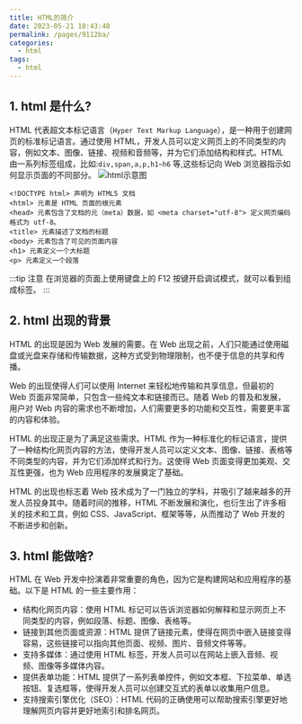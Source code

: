 ```yaml
---
title: HTML的简介
date: 2023-05-21 18:43:48
permalink: /pages/9112ba/
categories:
  - html
tags:
  - html
---
```


## 1. html 是什么?

HTML 代表超文本标记语言（`Hyper Text Markup Language`），是一种用于创建网页的标准标记语言。通过使用 HTML，开发人员可以定义网页上的不同类型的内容，例如文本、图像、链接、视频和音频等，并为它们添加结构和样式。HTML 由一系列标签组成，比如:`div,span,a,p,h1~h6` 等,这些标记向 Web 浏览器指示如何显示页面的不同部分。
![html示意图](https://dyzhwork.github.io/images/html/html001.png)

```
<!DOCTYPE html> 声明为 HTML5 文档
<html> 元素是 HTML 页面的根元素
<head> 元素包含了文档的元（meta）数据，如 <meta charset="utf-8"> 定义网页编码格式为 utf-8。
<title> 元素描述了文档的标题
<body> 元素包含了可见的页面内容
<h1> 元素定义一个大标题
<p> 元素定义一个段落
```

:::tip 注意
在浏览器的页面上使用键盘上的 F12 按键开启调试模式，就可以看到组成标签。
:::

## 2. html 出现的背景

HTML 的出现是因为 Web 发展的需要。在 Web 出现之前，人们只能通过使用磁盘或光盘来存储和传输数据，这种方式受到物理限制，也不便于信息的共享和传播。

Web 的出现使得人们可以使用 Internet 来轻松地传输和共享信息，但最初的 Web 页面非常简单，只包含一些纯文本和链接而已。随着 Web 的普及和发展，用户对 Web 内容的需求也不断增加，人们需要更多的功能和交互性，需要更丰富的内容和体验。

HTML 的出现正是为了满足这些需求。HTML 作为一种标准化的标记语言，提供了一种结构化网页内容的方法，使得开发人员可以定义文本、图像、链接、表格等不同类型的内容，并为它们添加样式和行为。这使得 Web 页面变得更加美观、交互性更强，也为 Web 应用程序的发展奠定了基础。

HTML 的出现也标志着 Web 技术成为了一门独立的学科，并吸引了越来越多的开发人员投身其中。随着时间的推移，HTML 不断发展和演化，也衍生出了许多相关的技术和工具，例如 CSS、JavaScript、框架等等，从而推动了 Web 开发的不断进步和创新。

## 3. html 能做啥?

HTML 在 Web 开发中扮演着非常重要的角色，因为它是构建网站和应用程序的基础。以下是 HTML 的一些主要作用：

- 结构化网页内容：使用 HTML 标记可以告诉浏览器如何解释和显示网页上不同类型的内容，例如段落、标题、图像、表格等。
- 链接到其他页面或资源：HTML 提供了链接元素，使得在网页中嵌入链接变得容易，这些链接可以指向其他页面、视频、图片、音频文件等等。
- 支持多媒体：通过使用 HTML 标签，开发人员可以在网站上嵌入音频、视频、图像等多媒体内容。
- 提供表单功能：HTML 提供了一系列表单控件，例如文本框、下拉菜单、单选按钮、复选框等，使得开发人员可以创建交互式的表单以收集用户信息。
- 支持搜索引擎优化（SEO）：HTML 代码的正确使用可以帮助搜索引擎更好地理解网页内容并更好地索引和排名网页。
